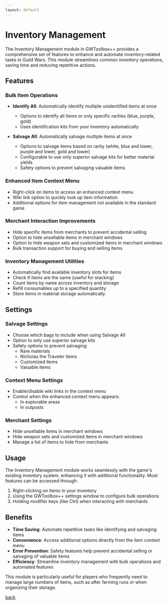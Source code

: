 ```yaml
---
layout: default
---
```


# Inventory Management

The Inventory Management module in GWToolbox++ provides a comprehensive set of features to enhance and automate inventory-related tasks in Guild Wars. This module streamlines common inventory operations, saving time and reducing repetitive actions.

## Features

### Bulk Item Operations

- **Identify All**: Automatically identify multiple unidentified items at once
  - Options to identify all items or only specific rarities (blue, purple, gold)
  - Uses identification kits from your inventory automatically

- **Salvage All**: Automatically salvage multiple items at once
  - Options to salvage items based on rarity (white, blue and lower, purple and lower, gold and lower)
  - Configurable to use only superior salvage kits for better material yields
  - Safety options to prevent salvaging valuable items

### Enhanced Item Context Menu

- Right-click on items to access an enhanced context menu
- Wiki link option to quickly look up item information
- Additional options for item management not available in the standard game

### Merchant Interaction Improvements

- Hide specific items from merchants to prevent accidental selling
- Option to hide unsellable items in merchant windows
- Option to hide weapon sets and customized items in merchant windows
- Bulk transaction support for buying and selling items

### Inventory Management Utilities

- Automatically find available inventory slots for items
- Check if items are the same (useful for stacking)
- Count items by name across inventory and storage
- Refill consumables up to a specified quantity
- Store items in material storage automatically

## Settings

### Salvage Settings

- Choose which bags to include when using Salvage All
- Option to only use superior salvage kits
- Safety options to prevent salvaging:
  - Rare materials
  - Nicholas the Traveler items
  - Customized items
  - Valuable items

### Context Menu Settings

- Enable/disable wiki links in the context menu
- Control when the enhanced context menu appears:
  - In explorable areas
  - In outposts

### Merchant Settings

- Hide unsellable items in merchant windows
- Hide weapon sets and customized items in merchant windows
- Manage a list of items to hide from merchants

## Usage

The Inventory Management module works seamlessly with the game's existing inventory system, enhancing it with additional functionality. Most features can be accessed through:

1. Right-clicking on items in your inventory
2. Using the GWToolbox++ settings window to configure bulk operations
3. Holding modifier keys (like Ctrl) when interacting with merchants

## Benefits

- **Time Saving**: Automate repetitive tasks like identifying and salvaging items
- **Convenience**: Access additional options directly from the item context menu
- **Error Prevention**: Safety features help prevent accidental selling or salvaging of valuable items
- **Efficiency**: Streamline inventory management with bulk operations and automated features

This module is particularly useful for players who frequently need to manage large numbers of items, such as after farming runs or when organizing their storage.

[back](./)
